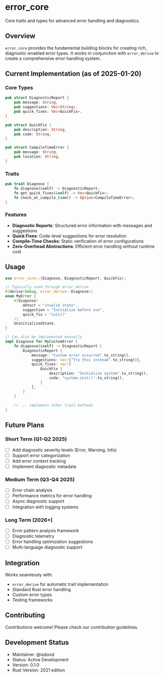 # error_core

Core traits and types for advanced error handling and diagnostics.

## Overview

`error_core` provides the fundamental building blocks for creating rich, diagnostic-enabled error types. It works in conjunction with `error_derive` to create a comprehensive error handling system.

## Current Implementation (as of 2025-01-20)

### Core Types

```rust
pub struct DiagnosticReport {
    pub message: String,
    pub suggestions: Vec<String>,
    pub quick_fixes: Vec<QuickFix>,
}

pub struct QuickFix {
    pub description: String,
    pub code: String,
}

pub struct CompileTimeError {
    pub message: String,
    pub location: String,
}
```

### Traits

```rust
pub trait Diagnose {
    fn diagnose(&self) -> DiagnosticReport;
    fn get_quick_fixes(&self) -> Vec<QuickFix>;
    fn check_at_compile_time() -> Option<CompileTimeError>;
}
```

### Features

- **Diagnostic Reports**: Structured error information with messages and suggestions
- **Quick Fixes**: Code-level suggestions for error resolution
- **Compile-Time Checks**: Static verification of error configurations
- **Zero-Overhead Abstractions**: Efficient error handling without runtime cost

## Usage

```rust
use error_core::{Diagnose, DiagnosticReport, QuickFix};

// Typically used through error_derive
#[derive(Debug, error_derive::Diagnose)]
enum MyError {
    #[diagnose(
        detect = "invalid state",
        suggestion = "Initialize before use",
        quick_fix = "init()"
    )]
    UninitializedState,
}

// Can also be implemented manually
impl Diagnose for MyCustomError {
    fn diagnose(&self) -> DiagnosticReport {
        DiagnosticReport {
            message: "Custom error occurred".to_string(),
            suggestions: vec!["Try this instead".to_string()],
            quick_fixes: vec![
                QuickFix {
                    description: "Initialize system".to_string(),
                    code: "system.init()".to_string(),
                }
            ],
        }
    }
    
    // ... implement other trait methods
}
```

## Future Plans

### Short Term (Q1-Q2 2025)
- [ ] Add diagnostic severity levels (Error, Warning, Info)
- [ ] Support error categorization
- [ ] Add error context tracking
- [ ] Implement diagnostic metadata

### Medium Term (Q3-Q4 2025)
- [ ] Error chain analysis
- [ ] Performance metrics for error handling
- [ ] Async diagnostic support
- [ ] Integration with logging systems

### Long Term (2026+)
- [ ] Error pattern analysis framework
- [ ] Diagnostic telemetry
- [ ] Error handling optimization suggestions
- [ ] Multi-language diagnostic support

## Integration

Works seamlessly with:
- `error_derive` for automatic trait implementation
- Standard Rust error handling
- Custom error types
- Testing frameworks

## Contributing

Contributions welcome! Please check our contribution guidelines.

## Development Status

- Maintainer: @isdood
- Status: Active Development
- Version: 0.1.0
- Rust Version: 2021 edition
